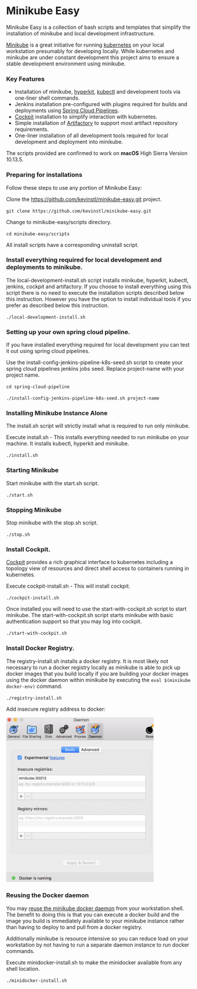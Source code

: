 # Minikube Easy

Minikube Easy is a collection of bash scripts and templates that simplify the installation of minikube and local development infrastructure. 

[Minikube](https://github.com/kubernetes/minikube) is a great initiative for running [kubernetes](https://github.com/kubernetes/kubernetes) on your local workstation presumably for developing locally. While kubernetes and minikube are under constant development this project aims to ensure a stable development environment using minikube.

### Key Features

* Installation of minikube, [hyperkit](https://github.com/moby/hyperkit), [kubectl](https://kubernetes.io/docs/reference/kubectl/overview/) and development tools via one-liner shell commands.
* Jenkins installation pre-configured with plugins required for builds and deployments using [Spring Cloud Pipelines](https://cloud.spring.io/spring-cloud-pipelines/).
* [Cockpit](https://cockpit-project.org/) installation to simplify interaction with kubernetes.
* Simple installation of [Artifactory](https://jfrog.com/artifactory/) to support most artifact repository requirements.
* One-liner installation of all development tools required for local development and deployment into minikube.

The scripts provided are confirmed to work on **macOS** High Sierra Version 10.13.5.

### Preparing for installations

Follow these steps to use any portion of Minikube Easy:

Clone the https://github.com/kevinstl/minikube-easy.git project. 

`git clone https://github.com/kevinstl/minikube-easy.git`

Change to minikube-easy/scripts directory.

`cd minikube-easy/scripts`

All install scripts have a corresponding uninstall script.

### Install everything required for local development and deployments to minikube.

The local-development-install.sh script installs minikube, hyperkit, kubectl, jenkins, cockpit and artifactory. If you choose to install everything using this script there is no need to execute the  installation scripts described below this instruction. However you have the option to install individual tools if you prefer as described below this instruction.

`./local-development-install.sh`

### Setting up your own spring cloud pipeline.

If you have installed everything required for local development you can test it out using spring cloud pipelines. 

Use the install-config-jenkins-pipeline-k8s-seed.sh script to create your spring cloud pipelines jenkins jobs seed. Replace project-name with your project name.

`cd spring-cloud-pipeline`

 `./install-config-jenkins-pipeline-k8s-seed.sh project-name`
 

### Installing Minikube Instance Alone

The install.sh script will strictly install what is required to run only minikube.

Execute install.sh - This installs everything needed to run minikube on your machine. It installs kubectl, hyperkit and minikube.

`./install.sh`


### Starting Minikube

Start minikube with the start.sh script.

`./start.sh`

### Stopping Minikube

Stop minikube with the stop.sh script.

`./stop.sh`


### Install Cockpit.

[Cockpit](https://cockpit-project.org/) provides a rich graphical interface to kubernetes including a topology view of resources and direct shell access to containers running in kubernetes.

Execute cockpit-install.sh - This will install cockpit. 

`./cockpit-install.sh`

Once installed you will need to use the start-with-cockpit.sh script to start minikube.  The start-with-cockpit.sh script starts minikube with basic authentication support so that you may log into cockpit.

`./start-with-cockpit.sh`


### Install Docker Registry.

The registry-install.sh installs a docker registry. It is most likely not necessary to run a docker registry locally as minikube is able to pick up docker images that you build locally if you are building your docker images using the docker daemon within minikube by executing the `eval $(minikube docker-env)` command.

`./registry-install.sh`

Add insecure registry address to docker:

<img src="docker-insecure-registry.png" width="400"/>
 
 
 ### Reusing the Docker daemon
 
 You may [reuse the minikube docker daemon](https://github.com/kubernetes/minikube/blob/master/docs/reusing_the_docker_daemon.md) from your workstation shell. The benefit to doing this is that you can execute a docker build and the image you build is immediately available to your minikube instance rather than having to deploy to and pull from a docker registry.
 
 Additionally minikube is resource intensive so you can reduce load on your workstation by not having to run a separate daemon instance to run docker commands.
 
Execute minidocker-install.sh to make the minidocker available from any shell location.

`./minidocker-install.sh`




